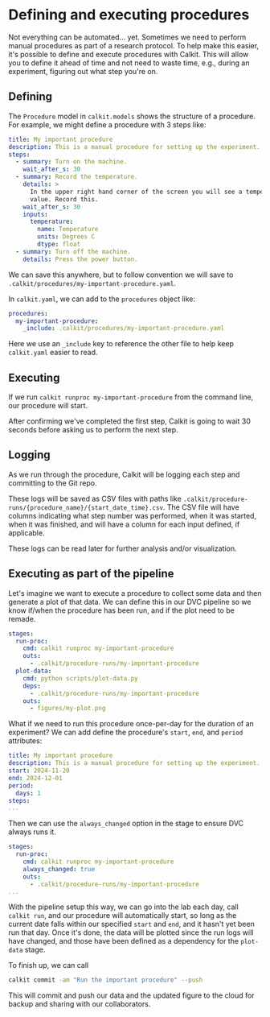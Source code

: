 # Defining and executing procedures

Not everything can be automated... yet.
Sometimes we need to perform manual procedures as part of a research
protocol.
To help make this easier,
it's possible to define and execute procedures with Calkit.
This will allow you to define it ahead of time and not need to waste
time, e.g., during an experiment, figuring out what step you're on.

## Defining

The `Procedure` model in `calkit.models` shows the structure of a procedure.
For example, we might define a procedure with 3 steps like:

```yaml
title: My important procedure
description: This is a manual procedure for setting up the experiment.
steps:
  - summary: Turn on the machine.
    wait_after_s: 30
  - summary: Record the temperature.
    details: >
      In the upper right hand corner of the screen you will see a temperature
      value. Record this.
    wait_after_s: 30
    inputs:
      temperature:
        name: Temperature
        units: Degrees C
        dtype: float
  - summary: Turn off the machine.
    details: Press the power button.
```

We can save this anywhere, but to follow convention we will save to
`.calkit/procedures/my-important-procedure.yaml`.

In `calkit.yaml`, we can add to the `procedures` object like:

```yaml
procedures:
  my-important-procedure:
    _include: .calkit/procedures/my-important-procedure.yaml
```

Here we use an `_include` key to reference the other file to help keep
`calkit.yaml` easier to read.

## Executing

If we run `calkit runproc my-important-procedure` from the command line,
our procedure will start.

After confirming we've completed the first step,
Calkit is going to wait 30 seconds before asking us to perform the next
step.

## Logging

As we run through the procedure, Calkit will be logging each step
and committing to the Git repo.

These logs will be saved as CSV files with paths like
`.calkit/procedure-runs/{procedure_name}/{start_date_time}.csv`.
The CSV file will have columns indicating what step number was performed,
when it was started, when it was finished, and will have a column
for each input defined, if applicable.

These logs can be read later for further analysis and/or visualization.

## Executing as part of the pipeline

Let's imagine we want to execute a procedure to collect some data
and then generate a plot of that data.
We can define this in our DVC pipeline so we know if/when the procedure
has been run, and if the plot need to be remade.

```yaml
stages:
  run-proc:
    cmd: calkit runproc my-important-procedure
    outs:
      - .calkit/procedure-runs/my-important-procedure
  plot-data:
    cmd: python scripts/plot-data.py
    deps:
      - .calkit/procedure-runs/my-important-procedure
    outs:
      - figures/my-plot.png
```

What if we need to run this procedure once-per-day for the duration
of an experiment?
We can add define the procedure's `start`, `end`, and `period` attributes:

```yaml
title: My important procedure
description: This is a manual procedure for setting up the experiment.
start: 2024-11-20
end: 2024-12-01
period:
  days: 1
steps:
...
```

Then we can use the `always_changed` option in the stage to ensure
DVC always runs it.

```yaml
stages:
  run-proc:
    cmd: calkit runproc my-important-procedure
    always_changed: true
    outs:
      - .calkit/procedure-runs/my-important-procedure
...
```

With the pipeline setup this way, we can go into the lab each day,
call `calkit run`,
and our procedure will automatically start, so long as the current date
falls within our specified `start` and `end`,
and it hasn't yet been run that day.
Once it's done, the data will be plotted since the run logs will
have changed, and those have been defined as a dependency for the
`plot-data` stage.

To finish up, we can call

```sh
calkit commit -am "Run the important procedure" --push
```

This will commit and push our data and the updated figure to the cloud
for backup and sharing with our collaborators.
